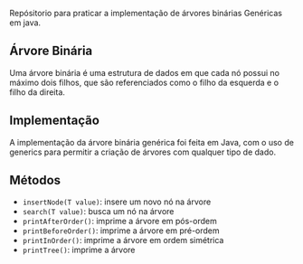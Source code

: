 Repósitorio para praticar a implementação de árvores binárias Genéricas em java.

## Árvore Binária

Uma árvore binária é uma estrutura de dados em que cada nó possui no máximo dois filhos, que são referenciados como o filho da esquerda e o filho da direita.

## Implementação

A implementação da árvore binária genérica foi feita em Java, com o uso de generics para permitir a criação de árvores com qualquer tipo de dado.

## Métodos

- `insertNode(T value)`: insere um novo nó na árvore
- `search(T value)`: busca um nó na árvore
- `printAfterOrder()`: imprime a árvore em pós-ordem
- `printBeforeOrder()`: imprime a árvore em pré-ordem
- `printInOrder()`: imprime a árvore em ordem simétrica
- `printTree()`: imprime a árvore